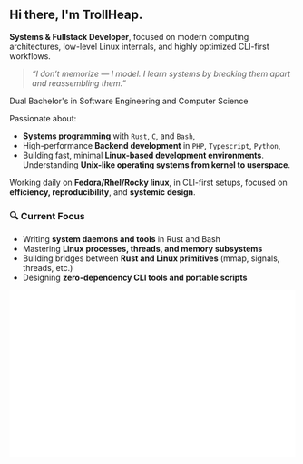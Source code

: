 ## Hi there, I'm TrollHeap.

**Systems & Fullstack Developer**, focused on modern computing architectures, low-level Linux internals, and highly optimized CLI-first workflows.

> _“I don’t memorize — I model. I learn systems by breaking them apart and reassembling them.”_

Dual Bachelor's in Software Engineering and Computer Science

Passionate about:
- **Systems programming** with `Rust`, `C`, and `Bash`,
- High-performance **Backend development** in `PHP`, `Typescript`, `Python`,
- Building fast, minimal **Linux-based development environments**. Understanding **Unix-like operating systems from kernel to userspace**.

Working daily on **Fedora/Rhel/Rocky linux**, in CLI-first setups, focused on **efficiency, reproducibility**, and **systemic design**.

### 🔍 Current Focus
- Writing **system daemons and tools** in Rust and Bash
- Mastering **Linux processes, threads, and memory subsystems**
- Building bridges between **Rust and Linux primitives** (mmap, signals, threads, etc.)
- Designing **zero-dependency CLI tools and portable scripts**

![](https://raw.githubusercontent.com/Binary-Blade/github-stats/master/generated/languages.svg#gh-dark-mode-only)
